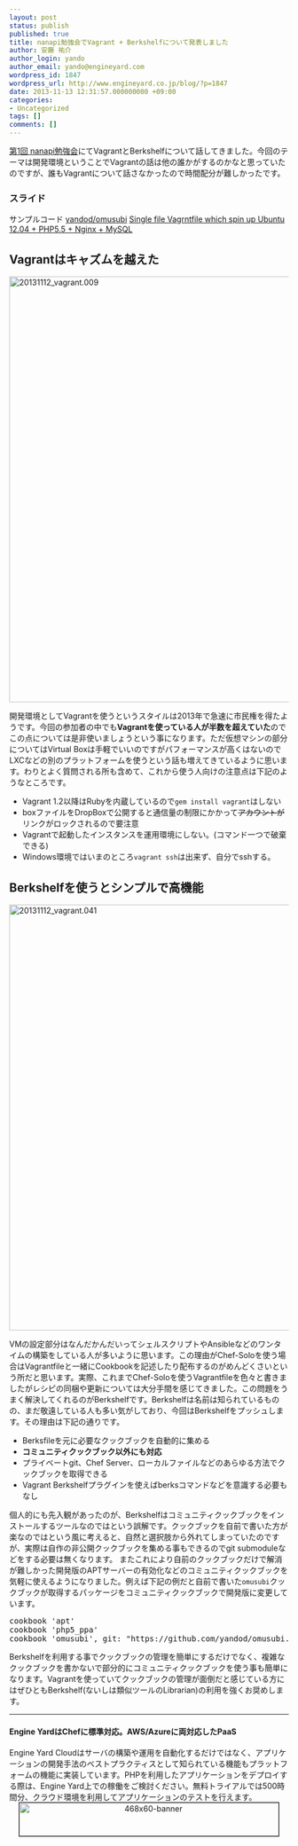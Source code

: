 ```yaml
---
layout: post
status: publish
published: true
title: nanapi勉強会でVagrant + Berkshelfについて発表しました
author: 安藤 祐介
author_login: yando
author_email: yando@engineyard.com
wordpress_id: 1847
wordpress_url: http://www.engineyard.co.jp/blog/?p=1847
date: 2013-11-13 12:31:57.000000000 +09:00
categories:
- Uncategorized
tags: []
comments: []
---
```

<a href="http://atnd.org/events/44983" target="_blank">第1回 nanapi勉強会</a>にてVagrantとBerkshelfについて話してきました。今回のテーマは開発環境ということでVagrantの話は他の誰かがするのかなと思っていたのですが、誰もVagrantについて話さなかったので時間配分が難しかったです。

<h3>スライド</h3>
<script async class="speakerdeck-embed" data-id="a1da30602e370131c0c126e3fa07b66c" data-ratio="1.33333333333333" src="//speakerdeck.com/assets/embed.js"></script>

サンプルコード
<a href="https://github.com/yandod/omusubi">yandod/omusubi</a>
<a href="https://gist.github.com/yandod/7356902">Single file Vagrntfile which spin up Ubuntu 12.04 + PHP5.5 + Nginx + MySQL</a>

<h2>Vagrantはキャズムを越えた</h2>
<img src="http://www.engineyard.co.jp/blog/wp-content/uploads/2013/11/20131112_vagrant.009.png" alt="20131112_vagrant.009" width="1024" height="768" class="alignnone size-full wp-image-1853" />

開発環境としてVagrantを使うというスタイルは2013年で急速に市民権を得たようです。今回の参加者の中でも<strong>Vagrantを使っている人が半数を超えていた</strong>のでこの点については是非使いましょうという事になります。ただ仮想マシンの部分についてはVirtual Boxは手軽でいいのですがパフォーマンスが高くはないのでLXCなどの別のプラットフォームを使うという話も増えてきているように思います。わりとよく質問される所も含めて、これから使う人向けの注意点は下記のようなところです。

<ul>
<li>Vagrant 1.2以降はRubyを内蔵しているので<code>gem install vagrant</code>はしない</li>
<li>boxファイルをDropBoxで公開すると通信量の制限にかかって<del datetime="2013-11-13T07:11:14+00:00">アカウントが</del>リンクがロックされるので要注意</li>
<li>Vagrantで起動したインスタンスを運用環境にしない。(コマンド一つで破棄できる)</li>
<li>Windows環境ではいまのところ<code>vagrant ssh</code>は出来ず、自分でsshする。</li>
</ul>

<h2>Berkshelfを使うとシンプルで高機能</h2>
<img src="http://www.engineyard.co.jp/blog/wp-content/uploads/2013/11/20131112_vagrant.041.png" alt="20131112_vagrant.041" width="1024" height="768" class="alignnone size-full wp-image-1854" />

VMの設定部分はなんだかんだいってシェルスクリプトやAnsibleなどのワンタイムの構築をしている人が多いように思います。この理由がChef-Soloを使う場合はVagrantfileと一緒にCookbookを記述したり配布するのがめんどくさいという所だと思います。実際、これまでChef-Soloを使うVagrantfileを色々と書きましたがレシピの同梱や更新については大分手間を感じてきました。この問題をうまく解決してくれるのがBerkshelfです。Berkshelfは名前は知られているものの、まだ敬遠している人も多い気がしており、今回はBerkshelfをプッシュします。その理由は下記の通りです。

<ul>
<li>Berksfileを元に必要なクックブックを自動的に集める</li>
<li><strong>コミュニティクックブック以外にも対応</strong></li>
<li>プライベートgit、Chef Server、ローカルファイルなどのあらゆる方法でクックブックを取得できる</li>
<li>Vagrant Berkshelfプラグインを使えばberksコマンドなどを意識する必要もなし</li>
</ul>

個人的にも先入観があったのが、Berkshelfはコミュニティクックブックをインストールするツールなのではという誤解です。クックブックを自前で書いた方が楽なのではという風に考えると、自然と選択肢から外れてしまっていたのですが、実際は自作の非公開クックブックを集める事もできるのでgit submoduleなどをする必要は無くなります。
またこれにより自前のクックブックだけで解消が難しかった開発版のAPTサーバーの有効化などのコミュニティクックブックを気軽に使えるようになりました。例えば下記の例だと自前で書いた<code>omusubi</code>クックブックが取得するパッケージをコミュニティクックブックで開発版に変更しています。

<pre lang="ruby">
cookbook 'apt'
cookbook 'php5_ppa'
cookbook 'omusubi', git: "https://github.com/yandod/omusubi.git"
</pre>

Berkshelfを利用する事でクックブックの管理を簡単にするだけでなく、複雑なクックブックを書かないで部分的にコミュニティクックブックを使う事も簡単になります。Vagrantを使っていてクックブックの管理が面倒だと感じている方にはぜひともBerkshelf(ないしは類似ツールのLibrarian)の利用を強くお奨めします。

<hr>
<h4>Engine YardはChefに標準対応。AWS/Azureに両対応したPaaS</h4>
Engine Yard Cloudはサーバの構築や運用を自動化するだけではなく、アプリケーションの開発手法のベストプラクティスとして知られている機能もプラットフォームの機能に実装しています。PHPを利用したアプリケーションをデプロイする際は、Engine Yard上での稼働をご検討ください。無料トライアルでは500時間分、クラウド環境を利用してアプリケーションのテストを行えます。

<div style="text-align:center">
<p style="border: 1px solid black;width:468px;margin:auto"><a href="http://www.engineyard.co.jp/cloud_signup"><img src="http://www.engineyard.co.jp/blog/wp-content/uploads/2013/04/468x60-banner.jpg" alt="468x60-banner" width="468" height="60" class="alignnone size-full wp-image-908" /></a></p>
</div>
